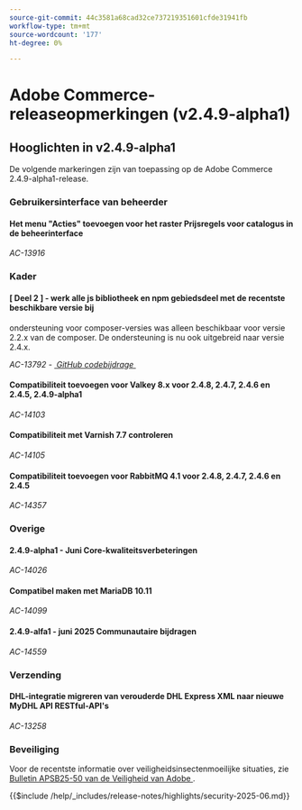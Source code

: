 ```yaml
---
source-git-commit: 44c3581a68cad32ce737219351601cfde31941fb
workflow-type: tm+mt
source-wordcount: '177'
ht-degree: 0%

---
```

# Adobe Commerce-releaseopmerkingen (v2.4.9-alpha1)

## Hooglichten in v2.4.9-alpha1

De volgende markeringen zijn van toepassing op de Adobe Commerce 2.4.9-alpha1-release.

### Gebruikersinterface van beheerder

#### Het menu &quot;Acties&quot; toevoegen voor het raster Prijsregels voor catalogus in de beheerinterface

_AC-13916_

### Kader

#### [ Deel 2 ] - werk alle js bibliotheek en npm gebiedsdeel met de recentste beschikbare versie bij

ondersteuning voor composer-versies was alleen beschikbaar voor versie 2.2.x van de composer. De ondersteuning is nu ook uitgebreid naar versie 2.4.x.

_AC-13792 - [&#x200B; GitHub codebijdrage &#x200B;](https://github.com/magento/magento2/commit/19844aa0)_

#### Compatibiliteit toevoegen voor Valkey 8.x voor 2.4.8, 2.4.7, 2.4.6 en 2.4.5, 2.4.9-alpha1

_AC-14103_

#### Compatibiliteit met Varnish 7.7 controleren

_AC-14105_

#### Compatibiliteit toevoegen voor RabbitMQ 4.1 voor 2.4.8, 2.4.7, 2.4.6 en 2.4.5

_AC-14357_

### Overige

#### 2.4.9-alpha1 - Juni Core-kwaliteitsverbeteringen

_AC-14026_

#### Compatibel maken met MariaDB 10.11

_AC-14099_

#### 2.4.9-alfa1 - juni 2025 Communautaire bijdragen

_AC-14559_

### Verzending

#### DHL-integratie migreren van verouderde DHL Express XML naar nieuwe MyDHL API RESTful-API&#39;s

_AC-13258_

### Beveiliging

Voor de recentste informatie over veiligheidsinsectenmoeilijke situaties, zie [&#x200B; Bulletin APSB25-50 van de Veiligheid van Adobe &#x200B;](https://helpx.adobe.com/nl/security/products/magento/apsb25-50.html).

{{$include /help/_includes/release-notes/highlights/security-2025-06.md}}
